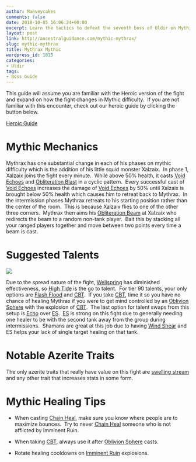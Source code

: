 ```yaml
---
author: Maeveycakes
comments: false
date: 2018-10-05 16:06:24+00:00
excerpt: Learn the tactics to defeat the seventh boss of Uldir on Mythic!
layout: post
link: http://ancestralguidance.com/mythic-mythrax/
slug: mythic-mythrax
title: Mythrax Mythic
wordpress_id: 1815
categories:
- Uldir
tags:
- Boss Guide
---
```


This guide will assume you are familiar with the Heroic version of the fight and expand on how the fight changes in Mythic difficulty.  If you are not familiar with this encounter, check out our heroic guide by clicking the button below.

[
Heroic Guide
](https://ancestralguidance.com/mythrax/)


# Mythic Mechanics


Mythrax has one substantial change in each of his phases on mythic difficulty which is the addition of his little squid monster Xalzaix.  In phase 1, Xalzaix joins the fight every minute.  While above 50% health, it casts [Void Echoes](https://www.wowhead.com/spell=279157/void-echoes) and [Obliteration Blast](https://www.wowhead.com/spell=273554/obliteration-blast) in a cyclic pattern.  Every successful cast of [Void Echoes](https://www.wowhead.com/spell=279157/void-echoes) increases the damage of [Void Echoes](https://www.wowhead.com/spell=279157/void-echoes) by 50% until Xalzaix is brought below 50% health which causes him to retreat back to Mythrax.  In the intermission phases Mythrax retreats to his starting position rather than the center of the room.  This is because Xalzaix flies to one of the other three corners.  Mythrax then aims his [Obliteration Beam](https://www.wowhead.com/spell=274113/obliteration-beam) at Xalzaix who redirects the beam to a random non-tank player.  Bait this by stacking all your ranged players together and move between two points every time a beam is cast.


# Suggested Talents


![](http://ancestralguidance.com/wp-content/uploads/2018/09/MMythrax.png)

Due to the spread nature of the fight, [Wellspring](https://www.wowhead.com/spell=197995/wellspring) has diminished effectiveness, so [High Tide](https://www.wowhead.com/spell=157154/high-tide) is the go to talent.  For tier 90 talents, your only options are [Flash Flood](https://www.wowhead.com/spell=280614/flash-flood) and [CBT](https://www.wowhead.com/spell=157153/cloudburst-totem).  If you take [CBT](https://www.wowhead.com/spell=157153/cloudburst-totem), time it so you have no chance of healing Mythrax if you were to get mind controlled by an [Oblivion Sphere](https://www.wowhead.com/spell=272407/oblivion-sphere) with the explosion of [CBT](https://www.wowhead.com/spell=157153/cloudburst-totem).  The last option for talent swaps from this setup is [Echo](https://www.wowhead.com/spell=108283/echo-of-the-elements) over [ES](https://www.wowhead.com/spell=974/earth-shield).  [ES](https://www.wowhead.com/spell=974/earth-shield) is strong on this fight due to generally needing one healer to be with the second tank away from the group during intermissions.  Shamans are great at this job due to having [Wind Shear](https://www.wowhead.com/spell=57994/wind-shear) and ES helps your lack of single target healing on that tank.


# Notable Azerite Traits


The only azerite traits that really have value on this fight are [swelling stream](https://www.wowhead.com/spell=275488/swelling-stream) and any other trait that increases stats in some form.


# Mythic Healing Tips





 	
  * When casting [Chain Heal](https://www.wowhead.com/spell=1064/chain-heal), make sure you know where people are to maximize bounces.  Try to never [Chain Heal](https://www.wowhead.com/spell=1064/chain-heal) someone who is not afflicted by Imminent Ruin.

 	
  * When taking [CBT](https://www.wowhead.com/spell=157153/cloudburst-totem), always use it after [Oblivion Sphere](https://www.wowhead.com/spell=272407/oblivion-sphere) casts.

 	
  * Rotate healing cooldowns on [Imminent Ruin](https://www.wowhead.com/spell=272536/imminent-ruin) explosions.


